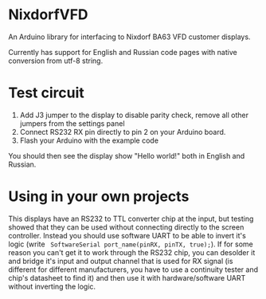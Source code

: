 # NixdorfVFD
An Arduino library for interfacing to Nixdorf BA63 VFD customer displays.

Currently has support for English and Russian code pages with native conversion from utf-8 string.

# Test circuit
1)  Add J3 jumper to the display to disable parity check, remove all other jumpers from the settings panel
2)  Connect RS232 RX pin directly to pin 2 on your Arduino board.
3)  Flash your Arduino with the example code

You should then see the display show "Hello world!" both in English and Russian.

# Using in your own projects
This displays have an RS232 to TTL converter chip at the input, but testing showed that they can be used without connecting directly to the screen controller. Instead you should use software UART to be able to invert it's logic (write ` SoftwareSerial port_name(pinRX, pinTX, true);`). If for some reason you can't get it to work through the RS232 chip, you can desolder it and bridge it's input and output channel that is used for RX signal (is different for different manufacturers, you have to use a continuity tester and chip's datasheet to find it) and then use it with hardware/software UART without inverting the logic.
